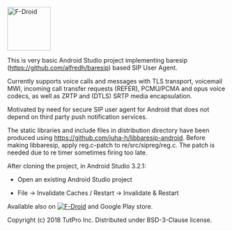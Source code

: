 <a href="https://f-droid.org/app/com.tutpro.baresip"><img src="https://f-droid.org/badge/get-it-on.png" alt="F-Droid" height="100"></a>

This is very basic Android Studio project implementing baresip
(https://github.com/alfredh/baresip) based SIP User Agent.

Currently supports voice calls and messages with TLS transport,
voicemail MWI, incoming call transfer requests (REFER), PCMU/PCMA and
opus voice codecs, as well as ZRTP and (DTLS) SRTP media encapsulation.

Motivated by need for secure SIP user agent for Android that does not
depend on third party push notification services.

The static libraries and include files in distribution directory have
been produced using https://github.com/juha-h/libbaresip-android.
Before making libbaresip, apply reg.c-patch to re/src/sipreg/reg.c.  The
patch is needed due to re timer sometimes firing too late.

After cloning the project, in Android Studio 3.2.1:

- Open an existing Android Studio project

- File -> Invalidate Caches / Restart -> Invalidate & Restart

Available also on <a href="https://f-droid.org/app/com.tutpro.baresip"><img src="https://f-droid.org/badge/get-it-on.png" alt="F-Droid"></a> and Google Play store.

Copyright (c) 2018 TutPro Inc. Distributed under BSD-3-Clause license.
